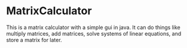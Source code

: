 # MatrixCalculator
This is a matrix calculator with a simple gui in java. It can do things like multiply matrices, add matrices, solve systems of linear equations, and store a matrix for later.

